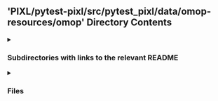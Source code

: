 ## 'PIXL/pytest-pixl/src/pytest_pixl/data/omop-resources/omop' Directory Contents

<details>
<summary>
<h3> Subdirectories with links to the relevant README </h3> 

</summary>

[private](./private/README.md)

[public](./public/README.md)

</details>

<details>
<summary>
<h3> Files </h3> 

</summary>

| **Configuration** | **User docs** |
| :--- | :--- |
| extract_summary.json | README.md |

</details>

